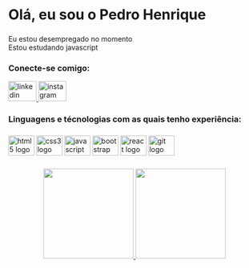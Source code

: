 <h1 align="left">Olá, eu sou o Pedro Henrique</h1>

###
<p align="left">Eu estou desempregado no momento<br>Estou estudando javascript</p>

###
<p align="left"></p>

###
<h3 align="left">Conecte-se comigo:</h3>

<div align="left">
  <a href="https://www.linkedin.com/in/pedro-henrique-30-dev/" target="_blank">
    <img src="https://raw.githubusercontent.com/maurodesouza/profile-readme-generator/master/src/assets/icons/social/linkedin/default.svg" width="56" height="40" alt="linkedin logo"  />
  </a>
  <a href="https://www.instagram.com/p.henriquedev" target="_blank">
    <img src="https://raw.githubusercontent.com/maurodesouza/profile-readme-generator/master/src/assets/icons/social/instagram/default.svg" width="56" height="40" alt="instagram logo"/>
  </a>
</div>

###
<p align="left"></p>

###
<h3 align="left">Linguagens e técnologias com as quais tenho experiência:</h3>

###
<div align="left">
  <img src="https://cdn.jsdelivr.net/gh/devicons/devicon/icons/html5/html5-original.svg" height="40" width="52" alt="html5 logo"/>
  <img src="https://cdn.jsdelivr.net/gh/devicons/devicon/icons/css3/css3-original.svg" height="40" width="52" alt="css3 logo"/>
  <img src="https://cdn.jsdelivr.net/gh/devicons/devicon/icons/javascript/javascript-original.svg" height="40" width="52" alt="javascript logo"/>
  <img src="https://cdn.jsdelivr.net/gh/devicons/devicon/icons/bootstrap/bootstrap-original.svg" height="40" width="52" alt="bootstrap logo"/>
  <img src="https://cdn.jsdelivr.net/gh/devicons/devicon/icons/react/react-original.svg" height="40" width="52" alt="react logo"/>
  <img src="https://cdn.jsdelivr.net/gh/devicons/devicon/icons/git/git-original.svg" height="40" width="52" alt="git logo"  />
</div>

###
<p align="left"></p>

###
<div align="center">
  <a href="https://github.com/pedrohenrique30">
  <img height="180em" src="https://github-readme-stats.vercel.app/api?username=pedrohenrique30&show_icons=true&theme=algolia&include_all_commits=true&count_private=true"/>
  <img height="180em" src="https://github-readme-stats.vercel.app/api/top-langs/?username=pedrohenrique30&layout=compact&langs_count=7&theme=algolia"/>
</div>
